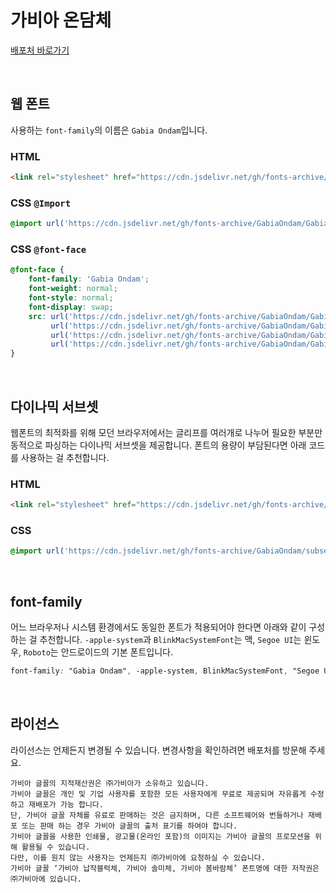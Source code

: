 # 가비아 온담체

[배포처 바로가기](https://font.gabia.com/2023)

&nbsp;

## 웹 폰트

사용하는 `font-family`의 이름은 `Gabia Ondam`입니다.

### HTML

```html
<link rel="stylesheet" href="https://cdn.jsdelivr.net/gh/fonts-archive/GabiaOndam/GabiaOndam.css" type="text/css"/>
```

### CSS `@Import`

```css
@import url('https://cdn.jsdelivr.net/gh/fonts-archive/GabiaOndam/GabiaOndam.css');
```

### CSS `@font-face`

```css
@font-face {
    font-family: 'Gabia Ondam';
    font-weight: normal;
    font-style: normal;
    font-display: swap;
    src: url('https://cdn.jsdelivr.net/gh/fonts-archive/GabiaOndam/GabiaOndam.woff2') format('woff2'),
         url('https://cdn.jsdelivr.net/gh/fonts-archive/GabiaOndam/GabiaOndam.woff') format('woff'),
         url('https://cdn.jsdelivr.net/gh/fonts-archive/GabiaOndam/GabiaOndam.otf') format('opentype'),
         url('https://cdn.jsdelivr.net/gh/fonts-archive/GabiaOndam/GabiaOndam.ttf') format('truetype');
}
```

&nbsp;

## 다이나믹 서브셋

웹폰트의 최적화를 위해 모던 브라우저에서는 글리프를 여러개로 나누어 필요한 부분만 동적으로 파싱하는 다이나믹 서브셋을 제공합니다. 폰트의 용량이 부담된다면 아래 코드를 사용하는 걸 추천합니다.

### HTML

```html
<link rel="stylesheet" href="https://cdn.jsdelivr.net/gh/fonts-archive/GabiaOndam/subsets/GabiaOndam-dynamic-subset.css" type="text/css"/>
```

### CSS

```css
@import url('https://cdn.jsdelivr.net/gh/fonts-archive/GabiaOndam/subsets/GabiaOndam-dynamic-subset.css');
```

&nbsp;

## font-family

어느 브라우저나 시스템 환경에서도 동일한 폰트가 적용되어야 한다면 아래와 같이 구성하는 걸 추천합니다. `-apple-system`과 `BlinkMacSystemFont`는 맥, `Segoe UI`는 윈도우, `Roboto`는 안드로이드의 기본 폰트입니다.

```css
font-family: "Gabia Ondam", -apple-system, BlinkMacSystemFont, "Segoe UI", Roboto, Oxygen, Ubuntu, Cantarell, "Open Sans", "Helvetica Neue", sans-serif;
```

&nbsp;

## 라이선스

라이선스는 언제든지 변경될 수 있습니다. 변경사항을 확인하려면 배포처를 방문해 주세요.

```
가비아 글꼴의 지적재산권은 ㈜가비아가 소유하고 있습니다. 
가비아 글꼴은 개인 및 기업 사용자를 포함한 모든 사용자에게 무료로 제공되며 자유롭게 수정하고 재배포가 가능 합니다. 
단, 가비아 글꼴 자체를 유료로 판매하는 것은 금지하며, 다른 소프트웨어와 번들하거나 재배포 또는 판매 하는 경우 가비아 글꼴의 출처 표기를 하여야 합니다. 
가비아 글꼴을 사용한 인쇄물, 광고물(온라인 포함)의 이미지는 가비아 글꼴의 프로모션을 위해 활용될 수 있습니다. 
다만, 이를 원치 않는 사용자는 언제든지 ㈜가비아에 요청하실 수 있습니다. 
가비아 글꼴 ‘가비아 납작블럭체, 가비아 솔미체, 가비아 봄바람체’ 폰트명에 대한 저작권은 ㈜가비아에 있습니다.
```
